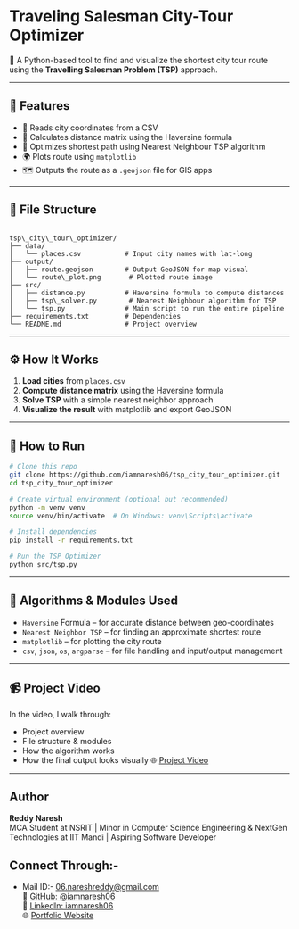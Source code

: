 # Traveling Salesman City-Tour Optimizer

🧭 A Python-based tool to find and visualize the shortest city tour route using the **Travelling Salesman Problem (TSP)** approach.

---

## 🚀 Features

- 📍 Reads city coordinates from a CSV
- 📐 Calculates distance matrix using the Haversine formula
- 🧠 Optimizes shortest path using Nearest Neighbour TSP algorithm
- 🌍 Plots route using `matplotlib`
- 🗺️ Outputs the route as a `.geojson` file for GIS apps

---

## 📁 File Structure

```

tsp\_city\_tour\_optimizer/
├── data/
│   └── places.csv           # Input city names with lat-long
├── output/
│   ├── route.geojson        # Output GeoJSON for map visual
│   └── route\_plot.png       # Plotted route image
├── src/
│   ├── distance.py          # Haversine formula to compute distances
│   ├── tsp\_solver.py        # Nearest Neighbour algorithm for TSP
│   └── tsp.py               # Main script to run the entire pipeline
├── requirements.txt         # Dependencies
└── README.md                # Project overview

````

---

## ⚙️ How It Works

1. **Load cities** from `places.csv`
2. **Compute distance matrix** using the Haversine formula
3. **Solve TSP** with a simple nearest neighbor approach
4. **Visualize the result** with matplotlib and export GeoJSON

---

## 📌 How to Run

```bash
# Clone this repo
git clone https://github.com/iamnaresh06/tsp_city_tour_optimizer.git
cd tsp_city_tour_optimizer

# Create virtual environment (optional but recommended)
python -m venv venv
source venv/bin/activate  # On Windows: venv\Scripts\activate

# Install dependencies
pip install -r requirements.txt

# Run the TSP Optimizer
python src/tsp.py
````

---

## 🧠 Algorithms & Modules Used

* `Haversine` Formula – for accurate distance between geo-coordinates
* `Nearest Neighbor TSP` – for finding an approximate shortest route
* `matplotlib` – for plotting the city route
* `csv`, `json`, `os`, `argparse` – for file handling and input/output management

---

## 📹 Project Video

In the video, I walk through:

* Project overview
* File structure & modules
* How the algorithm works
* How the final output looks visually
  🌐 [Project Video](https://youtu.be/YU9sP1mt6kE?si=lAz00jTzj7aSE_3v)

---
## Author

**Reddy Naresh**  
MCA Student at NSRIT | Minor in Computer Science Engineering & NextGen Technologies at IIT Mandi | Aspiring Software Developer

## Connect Through:-
- Mail ID:- 06.nareshreddy@gmail.com   
🔗 [GitHub: @iamnaresh06](https://github.com/iamnaresh06)  
💼 [LinkedIn: iamnaresh06](https://www.linkedin.com/in/iamnaresh06)  
🌐 [Portfolio Website](https://reddynaresh.netlify.app/)
